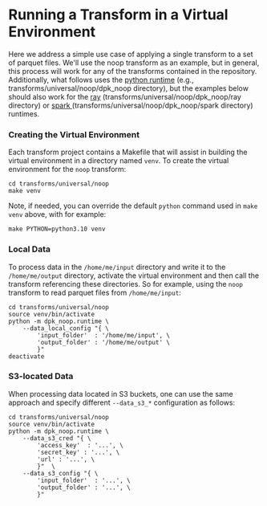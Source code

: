 # Running a Transform in a Virtual Environment 
Here we address a simple use case of applying a single transform to a 
set of parquet files. 
We'll use the noop transform as an example, but in general, this process
will work for any of the transforms contained in the repository.
Additionally, what follows uses the 
[python runtime](../../data-processing-lib/doc/python-runtime.md)
(e.g., transforms/universal/noop/dpk_noop directory), 
but the examples below should also work for the
[ray](../../data-processing-lib/doc/ray-runtime.md)
(transforms/universal/noop/dpk_noop/ray directory)
or
[spark ](../../data-processing-lib/doc/spark-runtime.md)
(transforms/universal/noop/dpk_noop/spark directory)
runtimes.

### Creating the Virtual Environment
Each transform project contains a Makefile that will assist in building
the virtual environment in a directory named `venv`.
To create the virtual environment for the `noop` transform:

```shell
cd transforms/universal/noop
make venv 
```
Note, if needed, you can override the default `python` command used 
in `make venv` above, with for example:

```shell
make PYTHON=python3.10 venv
```

### Local Data
To process data in the `/home/me/input` directory and write it
to the `/home/me/output` directory, activate the virtual environment
and then call the transform referencing these directories.
So for example, using the `noop` transform 
to read parquet files from `/home/me/input`:

```shell
cd transforms/universal/noop
source venv/bin/activate
python -m dpk_noop.runtime \
    --data_local_config "{ \
	    'input_folder'  : '/home/me/input', \
	    'output_folder' : '/home/me/output' \
	    }"
deactivate
```

### S3-located Data
When processing data located in S3 buckets, one can use the same 
approach and specify different `--data_s3_*` configuration as follows: 

```shell
cd transforms/universal/noop
source venv/bin/activate
python -m dpk_noop.runtime \
	--data_s3_cred "{ \
	    'access_key'  : '...', \
	    'secret_key' : '...', \
	    'url' : '...', \
	    }"  \
	--data_s3_config "{ \
	    'input_folder'  : '...', \
	    'output_folder' : '...', \
	    }"  
```
